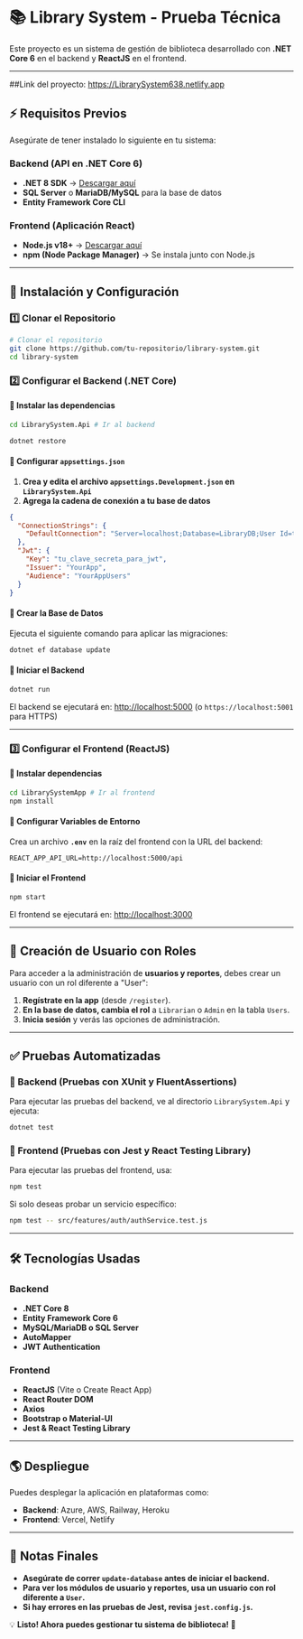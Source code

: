 # 📚 Library System - Prueba Técnica

Este proyecto es un sistema de gestión de biblioteca desarrollado con **.NET Core 6** en el backend y **ReactJS** en el frontend.

---

##Link del proyecto:  https://LibrarySystem638.netlify.app

## ⚡ Requisitos Previos

Asegúrate de tener instalado lo siguiente en tu sistema:

### **Backend** (API en .NET Core 6)
- **.NET 8 SDK** → [Descargar aquí](https://dotnet.microsoft.com/en-us/download/dotnet/6.0)
- **SQL Server** o **MariaDB/MySQL** para la base de datos
- **Entity Framework Core CLI**

### **Frontend** (Aplicación React)
- **Node.js v18+** → [Descargar aquí](https://nodejs.org/)
- **npm (Node Package Manager)** → Se instala junto con Node.js

---

## 🚀 Instalación y Configuración

### **1️⃣ Clonar el Repositorio**
```bash
# Clonar el repositorio
git clone https://github.com/tu-repositorio/library-system.git
cd library-system
```

### **2️⃣ Configurar el Backend (.NET Core)**

#### **📌 Instalar las dependencias**
```bash
cd LibrarySystem.Api # Ir al backend
```
```bash
dotnet restore
```

#### **📌 Configurar `appsettings.json`**
1. **Crea y edita el archivo `appsettings.Development.json` en `LibrarySystem.Api`**
2. **Agrega la cadena de conexión a tu base de datos**

```json
{
  "ConnectionStrings": {
    "DefaultConnection": "Server=localhost;Database=LibraryDB;User Id=tu_usuario;Password=tu_contraseña;"
  },
  "Jwt": {
    "Key": "tu_clave_secreta_para_jwt",
    "Issuer": "YourApp",
    "Audience": "YourAppUsers"
  }
}
```

#### **📌 Crear la Base de Datos**
Ejecuta el siguiente comando para aplicar las migraciones:
```bash
dotnet ef database update
```

#### **📌 Iniciar el Backend**
```bash
dotnet run
```
El backend se ejecutará en: [http://localhost:5000](http://localhost:5000) (o `https://localhost:5001` para HTTPS)

---

### **3️⃣ Configurar el Frontend (ReactJS)**

#### **📌 Instalar dependencias**
```bash
cd LibrarySystemApp # Ir al frontend
npm install
```

#### **📌 Configurar Variables de Entorno**
Crea un archivo **`.env`** en la raíz del frontend con la URL del backend:
```env
REACT_APP_API_URL=http://localhost:5000/api
```

#### **📌 Iniciar el Frontend**
```bash
npm start
```
El frontend se ejecutará en: [http://localhost:3000](http://localhost:3000)

---

## 👤 Creación de Usuario con Roles
Para acceder a la administración de **usuarios y reportes**, debes crear un usuario con un rol diferente a "User":

1. **Regístrate en la app** (desde `/register`).
2. **En la base de datos, cambia el rol** a `Librarian` o `Admin` en la tabla `Users`.
3. **Inicia sesión** y verás las opciones de administración.

---

## ✅ Pruebas Automatizadas

### **📌 Backend (Pruebas con XUnit y FluentAssertions)**
Para ejecutar las pruebas del backend, ve al directorio `LibrarySystem.Api` y ejecuta:
```bash
dotnet test
```

### **📌 Frontend (Pruebas con Jest y React Testing Library)**
Para ejecutar las pruebas del frontend, usa:
```bash
npm test
```
Si solo deseas probar un servicio específico:
```bash
npm test -- src/features/auth/authService.test.js
```

---

## 🛠 Tecnologías Usadas

### **Backend**
- **.NET Core 8**
- **Entity Framework Core 6**
- **MySQL/MariaDB o SQL Server**
- **AutoMapper**
- **JWT Authentication**

### **Frontend**
- **ReactJS** (Vite o Create React App)
- **React Router DOM**
- **Axios**
- **Bootstrap o Material-UI**
- **Jest & React Testing Library**

---

## 🌎 Despliegue
Puedes desplegar la aplicación en plataformas como:
- **Backend**: Azure, AWS, Railway, Heroku
- **Frontend**: Vercel, Netlify

---

## 📌 Notas Finales
- **Asegúrate de correr `update-database` antes de iniciar el backend.**
- **Para ver los módulos de usuario y reportes, usa un usuario con rol diferente a `User`.**
- **Si hay errores en las pruebas de Jest, revisa `jest.config.js`.**

💡 **Listo! Ahora puedes gestionar tu sistema de biblioteca! 🚀**

